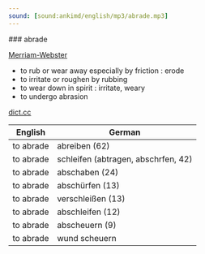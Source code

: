 ```yaml
---
sound: [sound:ankimd/english/mp3/abrade.mp3]
---
```


\### abrade

[Merriam-Webster](https://www.merriam-webster.com/dictionary/abrade)

- to rub or wear away especially by friction : erode
- to irritate or roughen by rubbing
- to wear down in spirit : irritate, weary
- to undergo abrasion

[dict.cc](https://www.dict.cc/abrade)

| English        | German       |
| -------------- | ------------ |
| to abrade | abreiben (62) |
| to abrade | schleifen (abtragen, abschrfen, 42) |
| to abrade | abschaben (24) |
| to abrade | abschürfen (13) |
| to abrade | verschleißen (13) |
| to abrade | abschleifen (12) |
| to abrade | abscheuern (9) |
| to abrade | wund scheuern |
